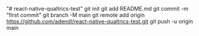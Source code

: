 "# react-native-qualtrics-test"  git init git add README.md git commit -m "first commit" git branch -M main git remote add origin https://github.com/adendl/react-native-qualtrics-test.git git push -u origin main
